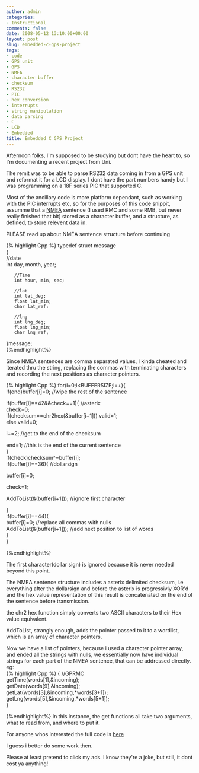 ```yaml
---
author: admin
categories:
- Instructional
comments: false
date: 2008-05-12 13:10:00+00:00
layout: post
slug: embedded-c-gps-project
tags:
- code
- GPS unit
- GPS
- NMEA
- character buffer
- checksum
- RS232
- PIC
- hex conversion
- interrupts
- string manipulation
- data parsing
- C
- LCD
- Embedded
title: Embedded C GPS Project
---
```



Afternoon folks, I'm supposed to be studying but dont have the heart to, so I'm documenting a recent project from Uni.  
  
The remit was to be able to parse RS232 data coming in from a GPS unit and reformat it for a LCD display. I dont have the part numbers handy but I was programming on a 18F series PIC that supported C.  
  
Most of the ancillary code is more platform dependant, such as working with the PIC interrupts etc, so for the purposes of this code snippit, assumme that a [NMEA](http://gpsinformation.org/dale/nmea.htm) sentence (I used RMC and some RMB, but never really finished that bit) stored as a character buffer, and a structure, as defined, to store relevent data in.  
  
PLEASE read up about NMEA sentence structure before continuing  
  
{% highlight Cpp %}
typedef    struct message  
   {  
       //date  
       int day, month, year;  
     
       //Time  
       int hour, min, sec;  
  
       //lat  
       int lat_deg;  
       float lat_min;  
       char lat_ref;  
         
       //lng  
       int lng_deg;  
       float lng_min;  
       char lng_ref;  
           
   }message;  
{%endhighlight%}
  
Since NMEA sentences are comma separated values, I kinda cheated and iterated thru the string, replacing the commas with terminating characters and recording the next positions as character pointers.  
  
{% highlight Cpp %}
for(i=0;i<BUFFERSIZE;i++){  
 if(end)buffer[i]=0;        //wipe the rest of the sentence        
  
 if(buffer[i]==42&&check==1){        //asterix  
  check=0;  
  if(checksum==chr2hex(&buffer[i+1])) valid=1;  
  else valid=0;  
  
  i+=2;          //get to the end of the checksum  
  
  end=1;          //this is the end of the current sentence  
 }  
 if(check)checksum^=buffer[i];  
 if(buffer[i]==36){        //dollarsign  
  
  buffer[i]=0;  
  
  check=1;  
  
  AddToList(&(buffer[i+1]));     //ignore first character  
  
 }  
 if(buffer[i]==44){  
  buffer[i]=0;     //replace all commas with nulls  
  AddToList(&(buffer[i+1]));   //add next position to list of words  
 }  
}  
  
{%endhighlight%}
  
The first character(dollar sign) is ignored because it is never needed beyond this point.  
  
The NMEA sentence structure includes a asterix delimited checksum, i.e everything after the dollarsign and before the asterix is progressivly XOR'd and the hex value representation of this result is concatenated on the end of the sentence before transmission.  
  
the chr2 hex function simply converts two ASCII characters to their Hex value equivalent.  
  
AddToList, strangly enough, adds the pointer passed to it to a wordlist, which is an array of character pointers.  
  
Now we have a list of pointers, because i used a character pointer array, and ended all the strings with nulls, we essentially now have individual strings for each part of the NMEA sentence, that can be addressed directly. eg:  
{% highlight Cpp %}
{        //GPRMC  
           getTime(words[1],&incoming);  
           getDate(words[9],&incoming);  
           getLat(words[3],&incoming,*words[3+1]);  
           getLng(words[5],&incoming,*words[5+1]);  
}  
  
{%endhighlight%}
In this instance, the get functions all take two arguments, what to read from, and where to put it.  
  
For anyone whos interested the full code is [here](http://bolster.homelinux.net:81/projects/gps/GPS.c)  
  
I guess i better do some work then.  
  
  

Please at least pretend to click my ads. I know they're a joke, but still, it dont cost ya anything!
